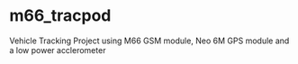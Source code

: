 # m66_tracpod
 Vehicle Tracking Project using M66 GSM module, Neo 6M GPS module and a low power acclerometer
